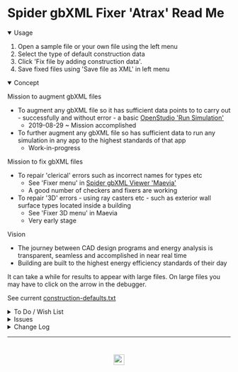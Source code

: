 # Spider gbXML Fixer 'Atrax' Read Me

<details open>

<summary>Usage</summary>

1. Open a sample file or your own file using the left menu
2. Select the type of default construction data
3. Click 'Fix file by adding construction data'.
4. Save fixed files using 'Save file as XML' in left menu

</details>
<details open>

<summary>Concept</summary>

Mission to augment gbXML files

* To augment any gbXML file so it has sufficient data points to to carry out - successfully and without error - a basic [OpenStudio 'Run Simulation']( https://nrel.github.io/OpenStudio-user-documentation/tutorials/running_your_simulation/ )
	* 2019-08-29 ~ Mission accomplished
* To further augment any gbXML file so has sufficient data to run any simulation in any app to the highest standards of that app
	* Work-in-progress

Mission to fix gbXML files

* To repair 'clerical' errors such as incorrect names for types etc
	* See 'Fixer menu' in [Spider gbXML Viewer 'Maevia']( https://www.ladybug.tools/spider-gbxml-tools/spider-gbxml-viewer )
	* A good number of checkers and fixers are working
* To repair '3D' errors - using ray casters etc - such as exterior wall surface types located inside a building
	* See 'Fixer 3D menu' in Maevia
	* Very early stage


Vision

* The journey between CAD design programs and energy analysis is transparent, seamless and accomplished in near real time
* Building are built to the highest energy efficiency standards of their day

<!--
Some fairly complex files seem to be making the trip to OpenStudio successfully

* [berlin-office-1-1k-surfaces.zip]( https://www.ladybug.tools/spider-gbxml-fixer/v-0-05-0/spider-gbxml-fixer-dev.html#https://cdn.jsdelivr.net/gh/ladybug-tools/spider@master/gbxml-sample-files/zip/berlin-office-1-1k-surfaces.zip )
* [winchester-school-560-surfaces.zip]( https://www.ladybug.tools/spider-gbxml-fixer/v-0-05-0/spider-gbxml-fixer-dev.html#https://cdn.jsdelivr.net/gh/ladybug-tools/spider@master/gbxml-sample-files/zip/winchester-school-560-surfaces.zip )
* [bristol-clifton-downs-broken.xml]( https://www.ladybug.tools/spider-gbxml-fixer/v-0-05-0/spider-gbxml-fixer-dev.html#https://cdn.jsdelivr.net/gh/ladybug-tools/spider@master/gbxml-sample-files/bristol-clifton-downs-broken.xml )
* london-office.xml
* london-royal-arsenal-woolwich.xml
* [Berlin Office - 2K surfaces ]( https://www.ladybug.tools/spider-gbxml-fixer/v-0-05-0/spider-gbxml-fixer-dev.html#https://cdn.jsdelivr.net/gh/ladybug-tools/spider@master/gbxml-sample-files/zip/berlin-office-2-2k-surfaces.zip )
-->

It can take a while for results to appear with large files. On large files you may have to click on the arrow in the debugger.


See current [construction-defaults.txt]( #https://www.ladybug.tools/spider-gbxml-fixer/assets/construction-defaults.txt )


</details>

<details>

<summary>To Do / Wish List</summary>

* 2019-08-29 ~ Theo ~ Bring in all the fixers in Spider gbXML Viewer Maevia and have them all fun and fiz with a single button click.
* 2019-08-29 ~ Theo ~ Provide notice that file already has construction information
* 2019-08-29 ~ Theo ~ Provide greater feedback

</details>

<details>

<summary>Issues</summary>


</details>

<details>

<summary>Change Log</summary>

### 2019-10-02 ~ Theo

SGF Atrax v-0-05-01-0dev

* Add fetch construction data
* Add UK building regs

### 2019-09-07 ~ Theo


SGF Atrax v-0-05-00-4dev

* Many fixes

### 2019-08-29 ~ Theo

SGF Atrax v-0-05-03

* B: Deletes mystery character that's first in file


### 2019-08-29 ~ Theo

SGF Atrax v-0-05-02

* F: Working fairly well

### 2019-08-27 ~ Theo

SGF Atrax v-0-05-0

* First commit

</details>

***

# <center title="hello!" ><a href=javascript:window.scrollTo(0,0); style=text-decoration:none; > <img src='https://ladybug.tools/artwork/icons_bugs/ico/spider.ico' height=24 > </a></center>

